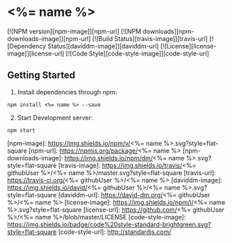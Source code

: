 # <%= name %>

[![NPM version][npm-image]][npm-url]
[![NPM downloads][npm-downloads-image]][npm-url]
[![Build Status][travis-image]][travis-url]
[![Dependency Status][daviddm-image]][daviddm-url]
[![License][license-image]][license-url]
[![Code Style][code-style-image]][code-style-url]

## Getting Started

1. Install dependencies through npm:

  `npm install <%= name %> --save`

2. Start Development server:

  `npm start`

[npm-image]: https://img.shields.io/npm/v/<%= name %>.svg?style=flat-square
[npm-url]: https://npmjs.org/package/<%= name %>
[npm-downloads-image]: https://img.shields.io/npm/dm/<%= name %>.svg?style=flat-square
[travis-image]: https://img.shields.io/travis/<%= githubUser %>/<%= name %>/master.svg?style=flat-square
[travis-url]: https://travis-ci.org/<%= githubUser %>/<%= name %>
[daviddm-image]: https://img.shields.io/david/<%= githubUser %>/<%= name %>.svg?style=flat-square
[daviddm-url]: https://david-dm.org/<%= githubUser %>/<%= name %>
[license-image]: https://img.shields.io/npm/l/<%= name %>.svg?style=flat-square
[license-url]: https://github.com/<%= githubUser %>/<%= name %>/blob/master/LICENSE
[code-style-image]: https://img.shields.io/badge/code%20style-standard-brightgreen.svg?style=flat-square
[code-style-url]: http://standardjs.com/
